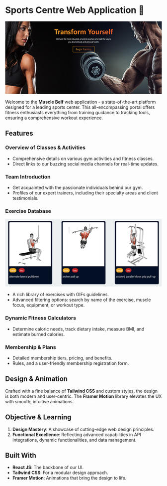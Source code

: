 # Sports Centre Web Application 💪

![Main Dashboard](/src/assets/gym.png)

Welcome to the **Muscle Belf** web application - a state-of-the-art platform designed for a leading sports center. This all-encompassing portal offers fitness enthusiasts everything from training guidance to tracking tools, ensuring a comprehensive workout experience.

## Features

### Overview of Classes & Activities
- Comprehensive details on various gym activities and fitness classes.
- Direct links to our buzzing social media channels for real-time updates.

### Team Introduction
- Get acquainted with the passionate individuals behind our gym.
- Profiles of our expert trainers, including their specialty areas and client testimonials.

### Exercise Database
![Exercises](/src/assets/exercises.png)
- A rich library of exercises with GIFs guidelines.
- Advanced filtering options: search by name of the exercise, muscle focus, equipment, or workout type.

### Dynamic Fitness Calculators
- Determine caloric needs, track dietary intake, measure BMI, and estimate burned calories.

### Membership & Plans
- Detailed membership tiers, pricing, and benefits.
- Rules, and a user-friendly membership registration form.

## Design & Animation

Crafted with a fine balance of **Tailwind CSS** and custom styles, the design is both modern and user-centric. The **Framer Motion** library elevates the UX with smooth, intuitive animations.

## Objective & Learning

1. **Design Mastery**: A showcase of cutting-edge web design principles.
2. **Functional Excellence**: Reflecting advanced capabilities in API integrations, dynamic functionalities, and data management.

## Built With

- **React JS**: The backbone of our UI.
- **Tailwind CSS**: For a modular design approach.
- **Framer Motion**: Animations that bring the design to life.

